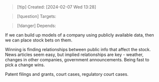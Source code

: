 
>[!tip] Created: [2024-02-07 Wed 13:28]

>[!question] Targets: 

>[!danger] Depends: 

If we can build up models of a company using publicly available data, then we can place stock bets on them.

Winning is finding relationships between public info that affect the stock.  News articles seem easy, but implied relationships are key - weather, changes in other companies, government announcements.  Being fast to pick a change wins.

Patent filings and grants, court cases, regulatory court cases.